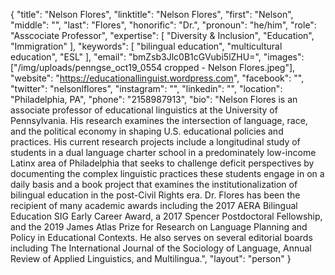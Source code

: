 {
  "title": "Nelson Flores",
  "linktitle": "Nelson Flores",
  "first": "Nelson",
  "middle": "",
  "last": "Flores",
  "honorific": "Dr.",
  "pronoun": "he/him",
  "role": "Asscociate Professor",
  "expertise": [
    "Diversity & Inclusion",
    "Education",
    "Immigration"
  ],
  "keywords": [
    "bilingual education",
    "multicultural education",
    "ESL"
  ],
  "email": "bmZsb3Jlc0B1cGVubi5lZHU=",
  "images": ["/img/uploads/penngse_oct19_0554 cropped - Nelson Flores.jpeg"],
  "website": "https://educationallinguist.wordpress.com",
  "facebook": "",
  "twitter": "nelsonlflores",
  "instagram": "",
  "linkedin": "",
  "location": "Philadelphia, PA",
  "phone": "2158987913",
  "bio": "Nelson Flores is an associate professor of educational linguistics at the University of Pennsylvania. His research examines the intersection of language, race, and the political economy in shaping U.S. educational policies and practices. His current research projects include a longitudinal study of students in a dual language charter school in a predominately low-income Latinx area of Philadelphia that seeks to challenge deficit perspectives by documenting the complex linguistic practices these students engage in on a daily basis and a book project that examines the institutionalization of bilingual education in the post-Civil Rights era. Dr. Flores has been the recipient of many academic awards including the 2017 AERA Bilingual Education SIG Early Career Award, a 2017 Spencer Postdoctoral Fellowship, and the 2019 James Atlas Prize for Research on Language Planning and Policy in Educational Contexts. He also serves on several editorial boards including The International Journal of the Sociology of Language, Annual Review of Applied Linguistics, and Multilingua.",
  "layout": "person"
}
